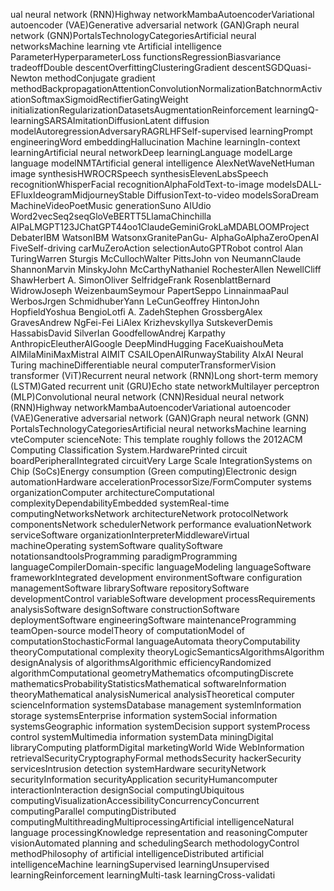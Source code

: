 ual neural network (RNN)Highway networkMambaAutoencoderVariational autoencoder (VAE)Generative adversarial network (GAN)Graph neural network (GNN)PortalsTechnologyCategoriesArtificial neural networksMachine learning vte Artificial intelligence ParameterHyperparameterLoss functionsRegressionBiasvariance tradeoffDouble descentOverfittingClusteringGradient descentSGDQuasi-Newton methodConjugate gradient methodBackpropagationAttentionConvolutionNormalizationBatchnormActivationSoftmaxSigmoidRectifierGatingWeight initializationRegularizationDatasetsAugmentationReinforcement learningQ-learningSARSAImitationDiffusionLatent diffusion modelAutoregressionAdversaryRAGRLHFSelf-supervised learningPrompt engineeringWord embeddingHallucination Machine learningIn-context learningArtificial neural networkDeep learningLanguage modelLarge language modelNMTArtificial general intelligence AlexNetWaveNetHuman image synthesisHWROCRSpeech synthesisElevenLabsSpeech recognitionWhisperFacial recognitionAlphaFoldText-to-image modelsDALL-EFluxIdeogramMidjourneyStable DiffusionText-to-video modelsSoraDream MachineVideoPoetMusic generationSuno AIUdio Word2vecSeq2seqGloVeBERTT5LlamaChinchilla AIPaLMGPT123JChatGPT44oo1ClaudeGeminiGrokLaMDABLOOMProject DebaterIBM WatsonIBM WatsonxGranitePanGu- AlphaGoAlphaZeroOpenAI FiveSelf-driving carMuZeroAction selectionAutoGPTRobot control Alan TuringWarren Sturgis McCullochWalter PittsJohn von NeumannClaude ShannonMarvin MinskyJohn McCarthyNathaniel RochesterAllen NewellCliff ShawHerbert A. SimonOliver SelfridgeFrank RosenblattBernard WidrowJoseph WeizenbaumSeymour PapertSeppo LinnainmaaPaul WerbosJrgen SchmidhuberYann LeCunGeoffrey HintonJohn HopfieldYoshua BengioLotfi A. ZadehStephen GrossbergAlex GravesAndrew NgFei-Fei LiAlex KrizhevskyIlya SutskeverDemis HassabisDavid SilverIan GoodfellowAndrej Karpathy AnthropicEleutherAIGoogle DeepMindHugging FaceKuaishouMeta AIMilaMiniMaxMistral AIMIT CSAILOpenAIRunwayStability AIxAI Neural Turing machineDifferentiable neural computerTransformerVision transformer (ViT)Recurrent neural network (RNN)Long short-term memory (LSTM)Gated recurrent unit (GRU)Echo state networkMultilayer perceptron (MLP)Convolutional neural network (CNN)Residual neural network (RNN)Highway networkMambaAutoencoderVariational autoencoder (VAE)Generative adversarial network (GAN)Graph neural network (GNN) PortalsTechnologyCategoriesArtificial neural networksMachine learning vteComputer scienceNote: This template roughly follows the 2012ACM Computing Classification System.HardwarePrinted circuit boardPeripheralIntegrated circuitVery Large Scale IntegrationSystems on Chip (SoCs)Energy consumption (Green computing)Electronic design automationHardware accelerationProcessorSize/FormComputer systems organizationComputer architectureComputational complexityDependabilityEmbedded systemReal-time computingNetworksNetwork architectureNetwork protocolNetwork componentsNetwork schedulerNetwork performance evaluationNetwork serviceSoftware organizationInterpreterMiddlewareVirtual machineOperating systemSoftware qualitySoftware notationsandtoolsProgramming paradigmProgramming languageCompilerDomain-specific languageModeling languageSoftware frameworkIntegrated development environmentSoftware configuration managementSoftware librarySoftware repositorySoftware developmentControl variableSoftware development processRequirements analysisSoftware designSoftware constructionSoftware deploymentSoftware engineeringSoftware maintenanceProgramming teamOpen-source modelTheory of computationModel of computationStochasticFormal languageAutomata theoryComputability theoryComputational complexity theoryLogicSemanticsAlgorithmsAlgorithm designAnalysis of algorithmsAlgorithmic efficiencyRandomized algorithmComputational geometryMathematics ofcomputingDiscrete mathematicsProbabilityStatisticsMathematical softwareInformation theoryMathematical analysisNumerical analysisTheoretical computer scienceInformation systemsDatabase management systemInformation storage systemsEnterprise information systemSocial information systemsGeographic information systemDecision support systemProcess control systemMultimedia information systemData miningDigital libraryComputing platformDigital marketingWorld Wide WebInformation retrievalSecurityCryptographyFormal methodsSecurity hackerSecurity servicesIntrusion detection systemHardware securityNetwork securityInformation securityApplication securityHumancomputer interactionInteraction designSocial computingUbiquitous computingVisualizationAccessibilityConcurrencyConcurrent computingParallel computingDistributed computingMultithreadingMultiprocessingArtificial intelligenceNatural language processingKnowledge representation and reasoningComputer visionAutomated planning and schedulingSearch methodologyControl methodPhilosophy of artificial intelligenceDistributed artificial intelligenceMachine learningSupervised learningUnsupervised learningReinforcement learningMulti-task learningCross-validati